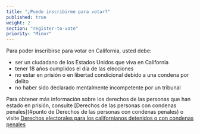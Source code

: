 ```yaml
---
title: "¿Puedo inscribirme para votar?"
published: true
weight: 2
section: "register-to-vote"
priority: "Minor"
---
```

Para poder inscribirse para votar en California, usted debe:
- ser un ciudadano de los Estados Unidos que viva en California
- tener 18 años cumplidos el día de las elecciones
- no estar en prisión o en libertad condicional debido a una condena por delito
- no haber sido declarado mentalmente incompetente por un tribunal

Para obtener más información sobre los derechos de las personas que han estado en prisión, consulte [Derechos de las personas con condenas penales](#punto de Derechos de las personas con condenas penales) o visite [Derechos electorales para los californianos detenidos o con condenas penales](http://www.sos.ca.gov/elections/voting-resources/new-voters/who-can-vote-california/voting-rights-californians/)
